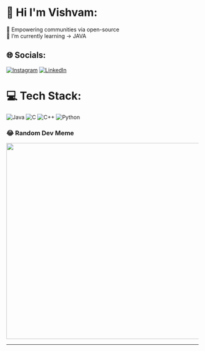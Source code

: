 # 💫 Hi I'm Vishvam:
🔭 Empowering communities via open-source<br>🌱 I’m currently learning -> JAVA 


## 🌐 Socials:
[![Instagram](https://img.shields.io/badge/Instagram-%23E4405F.svg?logo=Instagram&logoColor=white)](https://www.instagram.com/_vishvampatel_/) [![LinkedIn](https://img.shields.io/badge/LinkedIn-%230077B5.svg?logo=linkedin&logoColor=white)](https://www.linkedin.com/in/vishvam-patel-389b38251)
 

# 💻 Tech Stack:
![Java](https://img.shields.io/badge/java-%23ED8B00.svg?style=for-the-badge&logo=java&logoColor=white) ![C](https://img.shields.io/badge/c-%2300599C.svg?style=for-the-badge&logo=c&logoColor=white) ![C++](https://img.shields.io/badge/c++-%2300599C.svg?style=for-the-badge&logo=c%2B%2B&logoColor=white) ![Python](https://img.shields.io/badge/python-3670A0?style=for-the-badge&logo=python&logoColor=ffdd54)



### 😂 Random Dev Meme
<img src="https://random-memer.herokuapp.com/" width="512px"/>

---

